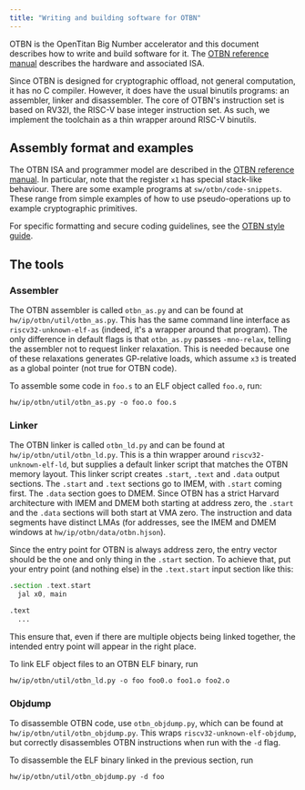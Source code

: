 ```yaml
---
title: "Writing and building software for OTBN"
---
```


OTBN is the OpenTitan Big Number accelerator and this document describes how to write and build software for it.
The [OTBN reference manual](../../../hw/ip/otbn/README.md) describes the hardware and associated ISA.

Since OTBN is designed for cryptographic offload, not general computation, it has no C compiler.
However, it does have the usual binutils programs: an assembler, linker and disassembler.
The core of OTBN's instruction set is based on RV32I, the RISC-V base integer instruction set.
As such, we implement the toolchain as a thin wrapper around RISC-V binutils.

## Assembly format and examples

The OTBN ISA and programmer model are described in the [OTBN reference manual](../../../hw/ip/otbn/README.md).
In particular, note that the register `x1` has special stack-like behaviour.
There are some example programs at `sw/otbn/code-snippets`.
These range from simple examples of how to use pseudo-operations up to example cryptographic primitives.

For specific formatting and secure coding guidelines, see the [OTBN style guide](../style_guides/otbn_style_guide.md).

## The tools

### Assembler

The OTBN assembler is called `otbn_as.py` and can be found at `hw/ip/otbn/util/otbn_as.py`.
This has the same command line interface as `riscv32-unknown-elf-as` (indeed, it's a wrapper around that program).
The only difference in default flags is that `otbn_as.py` passes `-mno-relax`, telling the assembler not to request linker relaxation.
This is needed because one of these relaxations generates GP-relative loads, which assume `x3` is treated as a global pointer (not true for OTBN code).

To assemble some code in `foo.s` to an ELF object called `foo.o`, run:
```shell
hw/ip/otbn/util/otbn_as.py -o foo.o foo.s
```

### Linker

The OTBN linker is called `otbn_ld.py` and can be found at `hw/ip/otbn/util/otbn_ld.py`.
This is a thin wrapper around `riscv32-unknown-elf-ld`, but supplies a default linker script that matches the OTBN memory layout.
This linker script creates `.start`, `.text` and `.data` output sections.
The `.start` and `.text` sections go to IMEM, with `.start` coming first.
The `.data` section goes to DMEM.
Since OTBN has a strict Harvard architecture with IMEM and DMEM both starting at address zero, the `.start` and the `.data` sections will both start at VMA zero.
The instruction and data segments have distinct LMAs (for addresses, see the IMEM and DMEM windows at `hw/ip/otbn/data/otbn.hjson`).

Since the entry point for OTBN is always address zero, the entry vector should be the one and only thing in the `.start` section.
To achieve that, put your entry point (and nothing else) in the `.text.start` input section like this:
```asm
.section .text.start
  jal x0, main

.text
  ...
```
This ensure that, even if there are multiple objects being linked together, the intended entry point will appear in the right place.

To link ELF object files to an OTBN ELF binary, run
```shell
hw/ip/otbn/util/otbn_ld.py -o foo foo0.o foo1.o foo2.o
```

### Objdump

To disassemble OTBN code, use `otbn_objdump.py`, which can be found at `hw/ip/otbn/util/otbn_objdump.py`.
This wraps `riscv32-unknown-elf-objdump`, but correctly disassembles OTBN instructions when run with the `-d` flag.

To disassemble the ELF binary linked in the previous section, run
```shell
hw/ip/otbn/util/otbn_objdump.py -d foo
```
